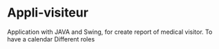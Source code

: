 # Appli-visiteur

Application with JAVA and Swing, for create report of medical visitor. To have a calendar
Different roles
